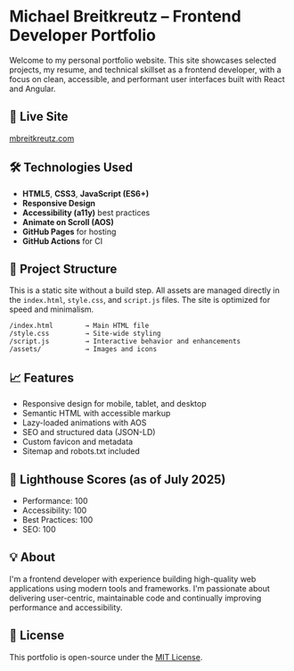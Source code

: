# Michael Breitkreutz – Frontend Developer Portfolio

Welcome to my personal portfolio website. This site showcases selected projects, my resume, and technical skillset as a frontend developer, with a focus on clean, accessible, and performant user interfaces built with React and Angular.

## 🔗 Live Site

[mbreitkreutz.com](https://mbreitkreutz.com)

## 🛠️ Technologies Used

- **HTML5**, **CSS3**, **JavaScript (ES6+)**
- **Responsive Design**
- **Accessibility (a11y)** best practices
- **Animate on Scroll (AOS)**
- **GitHub Pages** for hosting
- **GitHub Actions** for CI

## 📁 Project Structure

This is a static site without a build step. All assets are managed directly in the `index.html`, `style.css`, and `script.js` files. The site is optimized for speed and minimalism.

```
/index.html        → Main HTML file
/style.css         → Site-wide styling
/script.js         → Interactive behavior and enhancements
/assets/           → Images and icons
```

## 📈 Features

- Responsive design for mobile, tablet, and desktop
- Semantic HTML with accessible markup
- Lazy-loaded animations with AOS
- SEO and structured data (JSON-LD)
- Custom favicon and metadata
- Sitemap and robots.txt included

## 🧪 Lighthouse Scores (as of July 2025)

- Performance: 100
- Accessibility: 100
- Best Practices: 100
- SEO: 100

## 💡 About

I'm a frontend developer with experience building high-quality web applications using modern tools and frameworks. I'm passionate about delivering user-centric, maintainable code and continually improving performance and accessibility.

## 📄 License

This portfolio is open-source under the [MIT License](LICENSE).

